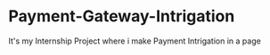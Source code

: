 # Payment-Gateway-Intrigation
It's my Internship Project where i make Payment Intrigation in a page
